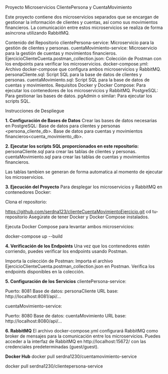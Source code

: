 Proyecto Microservicios ClientePersona y CuentaMovimiento

Este proyecto contiene dos microservicios separados que se encargan de gestionar la información de clientes y cuentas, así como sus movimientos financieros. La comunicación entre estos microservicios se realiza de forma asíncrona utilizando RabbitMQ.

Contenido del Repositorio
clientePersona-service: Microservicio para la gestión de clientes y personas.
cuentaMovimiento-service: Microservicio para la gestión de cuentas y movimientos financieros.
EjercicioClienteCuenta.postman_collection.json: Colección de Postman con los endpoints para verificar los microservicios.
docker-compose.yml: Archivo docker-compose que configura ambos microservicios y RabbitMQ.
personaCliente.sql: Script SQL para la base de datos de clientes y personas.
cuentaMovimiento.sql: Script SQL para la base de datos de cuentas y movimientos.
Requisitos
Docker y Docker Compose: Para ejecutar los contenedores de los microservicios y RabbitMQ.
PostgreSQL: Para gestionar las bases de datos.
pgAdmin o similar: Para ejecutar los scripts SQL.

Instrucciones de Despliegue

**1. Configuración de Bases de Datos**
Crear las bases de datos necesarias en PostgreSQL:
Base de datos para clientes y personas <persona_cliente_db>.
Base de datos para cuentas y movimientos financieros<cuenta_movimiento_db>.

**2. Ejecutar los scripts SQL proporcionados en este repositorio:**
personaCliente.sql para crear las tablas de clientes y personas.
cuentaMovimiento.sql para crear las tablas de cuentas y movimientos financieros.

Las tablas tambien se generan de forma automatica al momento de ejecutar los microservicios.

**3. Ejecución del Proyecto**
Para desplegar los microservicios y RabbitMQ en contenedores Docker:

Clona el repositorio:

https://github.com/serdna123/clienteCuentaMovimientoEjercicio.git
cd tu-repositorio
Asegúrate de tener Docker y Docker Compose instalados.

Ejecuta Docker Compose para levantar ambos microservicios:

docker-compose up --build

**4. Verificación de los Endpoints**
Una vez que los contenedores estén corriendo, puedes verificar los endpoints usando Postman.

Importa la colección de Postman:
Importa el archivo EjercicioClienteCuenta.postman_collection.json en Postman.
Verifica los endpoints disponibles en la colección.

**5. Configuración de los Servicios**
clientePersona-service:

Puerto: 8081
Base de datos: personaCliente
URL base: http://localhost:8081/api/...


cuentaMovimiento-service:

Puerto: 8080
Base de datos: cuentaMovimiento
URL base: http://localhost:8080/api/...

**6. RabbitMQ**
El archivo docker-compose.yml configurará RabbitMQ como broker de mensajes para la comunicación entre los microservicios.
Puedes acceder a la interfaz de RabbitMQ en http://localhost:15672/ con las credenciales predeterminadas (guest/guest).

**Docker Hub**
docker pull serdna1230/cuentamovimiento-service

docker pull serdna1230/clientepersona-service
